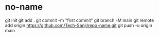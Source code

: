 # no-name
git init
git add .
git commit -m "first commit"
git branch -M main
git remote add origin https://github.com/Tech-Sanji/repo-name.git
git push -u origin main
